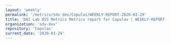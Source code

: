 ```yaml
---
layout: 'weekly'
permalink: '/metrics/sdv-dev/Copulas/WEEKLY-REPORT-2020-03-29'
title: 'DAI Lab OSS Metrics Metrics report for Copulas | WEEKLY-REPORT-2020-03-29'
organization: 'sdv-dev'
repository: 'Copulas'
current_date: '2020-03-29'
---
```

